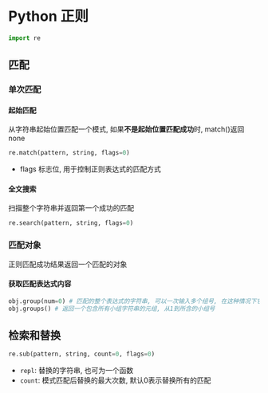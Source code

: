 # Python 正则

```python
import re
```

## 匹配

### 单次匹配

#### 起始匹配

从字符串起始位置匹配一个模式, 如果**不是起始位置匹配成功**时, match()返回none

```python
re.match(pattern, string, flags=0)
```

- flags 标志位,	用于控制正则表达式的匹配方式

#### 全文搜索

扫描整个字符串并返回第一个成功的匹配

```python
re.search(pattern, string, flags=0)
```

### 匹配对象

正则匹配成功结果返回一个匹配的对象

#### 获取匹配表达式内容

```python
obj.group(num=0) # 匹配的整个表达式的字符串, 可以一次输入多个组号, 在这种情况下它将返回一个包含哪些组所对应值的元组
obj.groups() # 返回一个包含所有小组字符串的元组, 从1到所含的小组号
```

## 检索和替换

```python
re.sub(pattern, string, count=0, flags=0)
```

- `repl`: 替换的字符串, 也可为一个函数
- `count`: 模式匹配后替换的最大次数, 默认0表示替换所有的匹配


